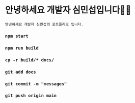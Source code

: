 # 안녕하세요 개발자 심민섭입니다🖐🏻
```
안녕하세요 개발자 심민섭의 포트폴리오 입니다.
```

### `npm start`

### `npm run build`

### `cp -r build/* docs/`

### `git add docs`

### `git commit -m "messages"`

### `git push origin main`


